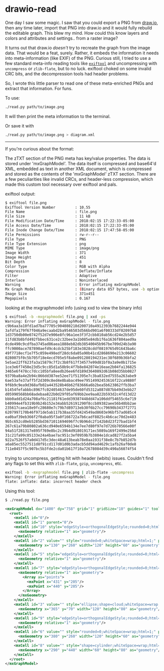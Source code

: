 drawio-read
============

One day I saw some magic. I saw that you could export a PNG from [draw.io](https://www.draw.io/), then any time later, import that PNG into draw.io and it would fully rebuild the editable graph. This blew my mind. How could this know layers and colors and attributes and settings.. from a raster image?

It turns out that draw.io _doesn't_ try to recreate the graph from the image data. That would be a feat, surely. Rather, it embeds the information it needs into meta-information (like EXIF) of the PNG. Curious still, I tried to use a few standard meta-info reading tools like [`exiftool`](https://www.sno.phy.queensu.ca/~phil/exiftool/) and uncompressing with `uncompress` or `zlib-flate`, but to no luck. exiftool choked on some invalid CRC bits, and the decompression tools had header problems.

So, I wrote this little parser to read one of these meta-enriched PNGs and extract that information. For funs.

To use:

```sh
./read.py path/to/image.png
```

It will then print the meta information to the terminal. 

Or save it with 

```sh
./read.py path/to/image.png > diagram.xml
```

---

If you're curious about the format:

The zTXT section of the PNG meta has key/value properties. The data is stored under 'mxGraphModel'. The data itself is compressed and base64'd XML, embedded as text in another XML document, which is compressed and stored as the contents of the 'mxGraphModel' zTXT section. There are a few peculiarities like invalid CRCs, and header-less compression, which made this custom tool necessary over exiftool and pals.

exiftool output:

```sh
$ exiftool file.png 
ExifTool Version Number         : 10.55
File Name                       : file.png
File Size                       : 11 kB
File Modification Date/Time     : 2018:02:15 17:22:33-05:00
File Access Date/Time           : 2018:02:15 17:22:33-05:00
File Inode Change Date/Time     : 2018:02:15 17:47:58-05:00
File Permissions                : rw-r--r--
File Type                       : PNG
File Type Extension             : png
MIME Type                       : image/png
Image Width                     : 371
Image Height                    : 451
Bit Depth                       : 8
Color Type                      : RGB with Alpha
Compression                     : Deflate/Inflate
Filter                          : Adaptive
Interlace                       : Noninterlaced
Warning                         : Error inflating mxGraphModel
Mx Graph Model                  : (Binary data 857 bytes, use -b option to extract)
Image Size                      : 371x451
Megapixels                      : 0.167
```

looking at the mxgraphmodel info (using xxd to view the binary info)

```sh
$ exiftool -b -mxgraphmodel file.png | xxd -ps
Warning: Error inflating mxGraphModel - file.png
c9b6aa3a10fd1ad7ba77705c904080218d200710a4912393b7682244e944
3afdfa179f67f046a9ecaabd2ba9546503d566bd901a6f00333df02097b8
1d3750db00e0742f52d7e906e8fc96a1ee3f3f2cbb810ab56cd24e2b5d57
11fd83b8bfd492fbbec631ce2c32bee3a1b085e84db1f6a1636f804aed9a
dcde490c9cdfba3745ad86aea1888eb82db38540045b967be709d24b3a90
ffc9000ace787890aefd9c4cdcb25bf183e3828cddf0819765d91643ba6c
49f7718ecf1e7f5c059e498edf28dc6da05a90b41cd2868690e213c06602
0280075f0c5b705f18e4ecd705e5f8abe091280194231ec38f689b36bfa2
5e5ae22ff623fa3a15879c7f2c3b8f617f34577e99d81bf0a3a9e0b1715e
1ce3e6f7450e23d5c9cc85d1a58b9c4f7b8e842074e16eae2b04fa136825
3465e6f478cc7dcc105bfa8eedb26ee6fd189d3640892d61b08d35bb0827
9379ba8a4e2b94c866dd387ee52ee71f51395e7c3ba832ed7555a263abe9
6ae53afe37aff5f2d309c8ed4e8babac49ee79514992453616f22ca9880f
9f6b9c9ea9d368afb02a443528b46b62f83666a6b2bea5b623862ffb3ba7
b1454fefabbbc8967fc024054637de95de60fd5312a887d87bb49d3ebb27
d05990568bb68adebaa822b0d29f05af69bb2ee9aa822b593d2c4fd13d22
bbb0add1d24a708af6c21181f61edd39387448dd47a106ddf54655c6e719
b40994e4fb319b9b24b152e34abb526191290f8ccb89382aee56b48bb2ae
235617caea18e9fc28680e7c79b7d89713eb30f6b27cc79690b3437f2771
6207997170b46f971de5ab117b38aa35fd424549ad8603e96bf57ad685c4
ea0baf39eb366f2f0aba95f3a0f166722a7b6cadf8825c4b6cac70d2e483
9b5c652cd0eb5285bd3671011694696f7c9b96dc2f142b8d23f27bad1bf4
267c61a79b80802a636cd940e6594b134e7ee7d80f97e7d726b70566e00f
94a51f281317e895f769e8bc2c39b4d918019171ec5089a169f2499e256d
31c21fa99c05133e24a4bae7ac951c3ef0959b7b3804e1dcad827f2a5ba4
922a7526f57a0d417d5c3dec48a613beab78e0aa1931f38e8c7b7b852d7b
a6a85ec5527511d8f91cd117d01d0b3adacb5dd94ad4629c1afb26af0de8
711e0457f5c907bc5b3fde2cda01b617f10a72678084d39c490a56074f54
```


trying to uncompress, getting hit with header (wbits) issues. Couldn't find any flags to set this with `zlib-flate`, `gzip`, `uncompress`, etc.

```sh
exiftool -b -mxgraphmodel file.png | zlib-flate -uncompress
Warning: Error inflating mxGraphModel - file.png
flate: inflate: data: incorrect header check
```

Using this tool:

```sh
$ ./read.py file.png 
```

```xml
<mxGraphModel dx="1400" dy="758" grid="1" gridSize="10" guides="1" tooltips="1" connect="1" arrows="1" fold="1" page="1" pageScale="1" pageWidth="850" pageHeight="1100" background="#ffffff" math="0" shadow="0">
  <root>
    <mxCell id="0"/>
    <mxCell id="1" parent="0"/>
    <mxCell id="10" style="edgeStyle=orthogonalEdgeStyle;rounded=0;html=1;exitX=1;exitY=0.5;jettySize=auto;orthogonalLoop=1;" parent="1" source="2" target="8" edge="1">
      <mxGeometry relative="1" as="geometry"/>
    </mxCell>
    <mxCell id="2" value="" style="rounded=0;whiteSpace=wrap;html=1;" parent="1" vertex="1">
      <mxGeometry x="130" y="260" width="120" height="60" as="geometry"/>
    </mxCell>
    <mxCell id="5" style="edgeStyle=orthogonalEdgeStyle;rounded=0;html=1;exitX=0.13;exitY=0.77;exitPerimeter=0;entryX=0.5;entryY=0;jettySize=auto;orthogonalLoop=1;" parent="1" source="3" target="2" edge="1">
      <mxGeometry relative="1" as="geometry"/>
    </mxCell>
    <mxCell id="7" style="edgeStyle=orthogonalEdgeStyle;rounded=0;html=1;exitX=0.55;exitY=0.95;exitPerimeter=0;entryX=0.5;entryY=0;jettySize=auto;orthogonalLoop=1;" parent="1" source="3" target="6" edge="1">
      <mxGeometry relative="1" as="geometry">
        <Array as="points">
          <mxPoint x="431" y="205"/>
          <mxPoint x="440" y="205"/>
        </Array>
      </mxGeometry>
    </mxCell>
    <mxCell id="3" value="" style="ellipse;shape=cloud;whiteSpace=wrap;html=1;" parent="1" vertex="1">
      <mxGeometry x="365" y="70" width="120" height="80" as="geometry"/>
    </mxCell>
    <mxCell id="9" style="edgeStyle=orthogonalEdgeStyle;rounded=0;html=1;exitX=0;exitY=0.5;entryX=0.5;entryY=0;jettySize=auto;orthogonalLoop=1;" parent="1" source="6" target="8" edge="1">
      <mxGeometry relative="1" as="geometry"/>
    </mxCell>
    <mxCell id="6" value="" style="rounded=0;whiteSpace=wrap;html=1;" parent="1" vertex="1">
      <mxGeometry x="380" y="260" width="120" height="60" as="geometry"/>
    </mxCell>
    <mxCell id="8" value="" style="shape=cylinder;whiteSpace=wrap;html=1;boundedLbl=1;" parent="1" vertex="1">
      <mxGeometry x="290" y="440" width="60" height="80" as="geometry"/>
    </mxCell>
  </root>
</mxGraphModel>
```